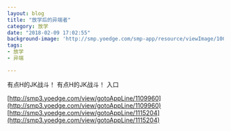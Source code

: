 ```yaml
---
layout: blog
title: "放学后的异端者"
category: 放学
date: "2018-02-09 17:02:55"
background-image: 'http://smp.yoedge.com/smp-app/resource/viewImage/1003573appline.png'
tags:
- 放学
- 异端

---
```

有点H的JK战斗！
有点H的JK战斗！
入口

[http://smp3.yoedge.com/view/gotoAppLine/1109960](http://smp3.yoedge.com/view/gotoAppLine/1109960)
[http://smp3.yoedge.com/view/gotoAppLine/1115204](http://smp3.yoedge.com/view/gotoAppLine/1115204)

        
